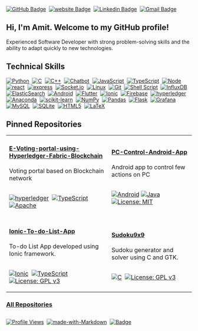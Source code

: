 

[website]: https://amitp98.github.io
[linkedin]: https://linkedin.com/
[mail]: mailto:@gmail.com
[github]: https://github.com/amitp98
[Markdown]: https://www.markdownguide.org/
[LICENSE]: https://github.com/amitp98/amitp98/blob/main/LICENSE

[![GitHub Badge](https://img.shields.io/badge/GitHub-100000?style=for-the-badge&logo=github&logoColor=white)][github]&nbsp;
[![website Badge](https://img.shields.io/badge/website-013243?style=for-the-badge&logo=&logoColor=white)][website]&nbsp;
[![Linkedin Badge](https://img.shields.io/badge/LinkedIn-0072b1?style=for-the-badge&logo=linkedin&logoColor=white)][linkedin]&nbsp;
[![Gmail Badge](https://img.shields.io/badge/Gmail-D14836?style=for-the-badge&logo=gmail&logoColor=white)][mail]&nbsp;

<!--
[![website Badge](https://img.shields.io/badge/website-000000?style=for-the-badge&logo=About.me&logoColor=white)][website]&nbsp;
-->
## Hi, I'm Amit. Welcome to my GitHub profile!
Experienced Software Developer with strong problem-solving skills and the ability to adapt quickly to new technologies.

## Technical Skills

[![Python](https://img.shields.io/badge/Python-3776AB?style=for-the-badge&logo=python&logoColor=white)][github]&nbsp;
[![C](https://img.shields.io/badge/C-%23013243.svg?style=for-the-badge&logo=&logoColor=white)][github]&nbsp;
[![C++](https://img.shields.io/badge/C%2B%2B-%23013243.svg?style=for-the-badge&logo=&logoColor=white)][github]&nbsp;
[![Chatbot](https://img.shields.io/badge/Chatbot-1877F2?style=for-the-badge&logo=dependabot&logoColor=white)][github]&nbsp;
[![JavaScript](https://img.shields.io/badge/JavaScript-F7DF1E?style=for-the-badge&logo=javascript&logoColor=black)][github]&nbsp;
[![TypeScript](https://img.shields.io/badge/TypeScript-007ACC?style=for-the-badge&logo=typescript&logoColor=white)][github]&nbsp;
[![Node](https://img.shields.io/badge/node.js-6DA55F?style=for-the-badge&logo=node.js&logoColor=white)][github]&nbsp;
[![react](https://img.shields.io/badge/react-%2320232a.svg?style=for-the-badge&logo=react&logoColor=%2361DAFB)][github]&nbsp;
[![express](https://img.shields.io/badge/express.js-%23404d59.svg?style=for-the-badge&logo=express&logoColor=%2361DAFB)][github]&nbsp;
[![Socket.io](https://img.shields.io/badge/Socket.io-330F63?style=for-the-badge&logo=socket.io&badgeColor=010101)][github]&nbsp;
[![Linux](https://img.shields.io/badge/Linux-FCC624?style=for-the-badge&logo=linux&logoColor=black)][github]&nbsp;
[![Git](https://img.shields.io/badge/git-%23F05033.svg?style=for-the-badge&logo=git&logoColor=white)][github]&nbsp;
[![Shell Script](https://img.shields.io/badge/shell_script-%23121011.svg?style=for-the-badge&logo=gnu-bash&logoColor=white)][github]&nbsp;
[![InfluxDB](https://img.shields.io/badge/InfluxDB-%233880FF?style=for-the-badge&logo=InfluxDB&logoColor=white)][github]&nbsp;
[![ElasticSearch](https://img.shields.io/badge/-ElasticSearch-005571?style=for-the-badge&logo=elasticsearch)][github]&nbsp;
[![Android](https://img.shields.io/badge/Android-3DDC84?style=for-the-badge&logo=android&logoColor=white)][github]&nbsp;
[![Flutter](https://img.shields.io/badge/Flutter-%2302569B.svg?style=for-the-badge&logo=Flutter&logoColor=white)][github]&nbsp;
[![Ionic](https://img.shields.io/badge/Ionic-%233880FF.svg?style=for-the-badge&logo=Ionic&logoColor=white)][github]&nbsp;
[![Firebase](https://img.shields.io/badge/firebase-%23039BE5.svg?style=for-the-badge&logo=firebase)][github]&nbsp;
[![hyperledger](https://img.shields.io/badge/hyperledger-2F3134?style=for-the-badge&logo=hyperledger&logoColor=white)][github]&nbsp;
[![Anaconda](https://img.shields.io/badge/Anaconda-%2344A833.svg?style=for-the-badge&logo=anaconda&logoColor=white)][github]&nbsp;
[![scikit-learn](https://img.shields.io/badge/scikit--learn-%23F7931E.svg?style=for-the-badge&logo=scikit-learn&logoColor=white)][github]&nbsp;
[![NumPy](https://img.shields.io/badge/numpy-%23013243.svg?style=for-the-badge&logo=numpy&logoColor=white)][github]&nbsp;
[![Pandas](https://img.shields.io/badge/pandas-%23150458.svg?style=for-the-badge&logo=pandas&logoColor=white)][github]&nbsp;
[![Flask](https://img.shields.io/badge/flask-%23000.svg?style=for-the-badge&logo=flask&logoColor=white)][github]&nbsp;
[![Grafana](https://img.shields.io/badge/grafana-%23F46800.svg?style=for-the-badge&logo=grafana&logoColor=white)][github]&nbsp;
[![MySQL](https://img.shields.io/badge/mysql-%2307405e.svg?style=for-the-badge&logo=mysql&logoColor=white)][github]&nbsp;
[![SQLite](https://img.shields.io/badge/sqlite-%2307405e.svg?style=for-the-badge&logo=sqlite&logoColor=white)][github]&nbsp;
[![HTML5](https://img.shields.io/badge/html5-%23E34F26.svg?style=for-the-badge&logo=html5&logoColor=white)][github]&nbsp;
[![LaTeX](https://img.shields.io/badge/latex-%23008080.svg?style=for-the-badge&logo=latex&logoColor=white)][github]&nbsp;

## Pinned Repositories
<table>
<tr>
<td>

#### [E-Voting-portal-using-Hyperledger-Fabric-Blockchain](https://github.com/amitp98/E-Voting-portal-using-Hyperledger-Fabric-Blockchain)<br>
Voting portal based on Blockchain network
## 
[![hyperledger](https://img.shields.io/badge/hyperledger-2F3134?style=for-the-badge&logo=hyperledger&logoColor=white)][github]&nbsp;
[![TypeScript](https://img.shields.io/badge/TypeScript-007ACC?style=for-the-badge&logo=typescript&logoColor=white)][github]&nbsp;
[![Apache](https://img.shields.io/badge/License-Apache_2.0-blue.svg?style=for-the-badge)](https://opensource.org/licenses/Apache-2.0)

</td>
<td>

#### [PC-Control-Android-App](https://github.com/amitp98/PC-Control-Android-App)
Android app to control few actions on PC
## 
[![Android](https://img.shields.io/badge/Android-3DDC84?style=for-the-badge&logo=android&logoColor=white)][github]
[![Java](https://img.shields.io/badge/Java-ED8B00?style=for-the-badge&logo=java&logoColor=white)][github]
[![License: MIT](https://img.shields.io/badge/License-MIT-blue.svg?style=for-the-badge)](https://opensource.org/licenses/MIT)

</td>
</tr>
<tr>
<td>
</td>
<td>
</td>
</tr>
<tr>
<td>

#### [Ionic-To-do-List-App ](https://github.com/amitp98/Ionic-To-do-List-App)<br>
To-do List App developed using Ionic framework.
## 
[![Ionic](https://img.shields.io/badge/Ionic-%233880FF.svg?style=for-the-badge&logo=Ionic&logoColor=white)][github]&nbsp;
[![TypeScript](https://img.shields.io/badge/TypeScript-007ACC?style=for-the-badge&logo=typescript&logoColor=white)][github]&nbsp;
[![License: GPL v3](https://img.shields.io/badge/License-GPLv3-blue.svg?style=for-the-badge)](https://www.gnu.org/licenses/gpl-3.0)

</td>
<td>

#### [Sudoku9x9](https://github.com/amitp98/Sudoku9x9)<br>
Sudoku generator and solver using C and GTK.
## 
[![C](https://img.shields.io/badge/C-%23013243.svg?style=for-the-badge&logo=&logoColor=white)][github]&nbsp;
[![License: GPL v3](https://img.shields.io/badge/License-GPLv3-blue.svg?style=for-the-badge)](https://www.gnu.org/licenses/gpl-3.0)

</td>
</tr>
</table>


### [All Repositories](https://github.com/amitp98?tab=repositories)<br>


##
[![Profile Views](https://komarev.com/ghpvc/?username=amitp98)][github]&nbsp; [![made-with-Markdown](https://img.shields.io/badge/Made%20with-Markdown-1f425f.svg)][Markdown]&nbsp; [![Badge](https://img.shields.io/badge/License-MIT-blue.svg)][LICENSE]&nbsp;

<!--
**amitp98/amitp98** is a ✨ _special_ ✨ repository because its `README.md` (this file) appears on your GitHub profile.

Here are some ideas to get you started:

- 🔭 I’m currently working on ...
- 🌱 I’m currently learning ...
- 👯 I’m looking to collaborate on ...
- 🤔 I’m looking for help with ...
- 💬 Ask me about ...
- 📫 How to reach me: ...
- 😄 Pronouns: ...
- ⚡ Fun fact: ...

-->
